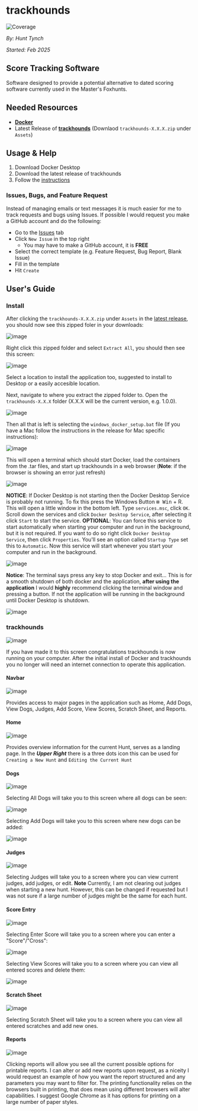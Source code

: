 # trackhounds

![Coverage](https://codecov.io/gh/hctynch/trackhounds/branch/main/graph/badge.svg)

_By: Hunt Tynch_

_Started: Feb 2025_

## Score Tracking Software

Software designed to provide a potential alternative to dated scoring software currently used in the Master's Foxhunts.

## Needed Resources

- [**Docker**](https://www.docker.com/get-started/)
- Latest Release of [**trackhounds**](https://github.com/hctynch/trackhounds/releases) (Downlaod `trackhounds-X.X.X.zip` under `Assets`)

## Usage & Help

1. Download Docker Desktop
2. Download the latest release of trackhounds
3. Follow the [instructions](https://github.com/hctynch/trackhounds/releases)
### Issues, Bugs, and Feature Request
Instead of managing emails or text messages it is much easier for me to track requests and bugs using Issues. If possible I would request you make a GitHub account and do the following:
- Go to the [Issues](https://github.com/hctynch/trackhounds/issues) tab
- Click ```New Issue``` in the top right
  - You may have to make a GitHub account, it is **FREE**
- Select the correct template (e.g. Feature Request, Bug Report, Blank Issue)
- Fill in the template
- Hit ```Create```

## User's Guide

### Install

After clicking the `trackhounds-X.X.X.zip` under `Assets` in the [latest release](https://github.com/hctynch/trackhounds/releases),
you should now see this zipped foler in your downloads:

![image](https://github.com/user-attachments/assets/96dfd539-ae3f-4053-a742-59fe63e9babe)

Right click this zipped folder and select `Extract All`,
you should then see this screen:

![image](https://github.com/user-attachments/assets/3b6da88b-2cad-4a56-95ce-17596bbcc669)

Select a location to install the application too, suggested to install to Desktop or a easily accesible location.

Next, navigate to where you extract the zipped folder to. Open the `trackhounds-X.X.X` folder (X.X.X will be the current version, e.g. 1.0.0).

![image](https://github.com/user-attachments/assets/afdffd77-2c06-41ee-a49d-2d1c3353a1dd)

Then all that is left is selecting the `windows_docker_setup.bat` file (If you have a Mac follow the instructions in the release for Mac specific instructions):

![image](https://github.com/user-attachments/assets/e4e3c8a2-048b-4cd3-bd7a-94fdde846099)

This will open a terminal which should start Docker, load the containers from the .tar files, and start up trackhounds in a web browser (**Note**: if the browser is showing an error just refresh)

![image](https://github.com/user-attachments/assets/990d691c-5914-4ba2-a196-8c34d5254def)

**NOTICE**: If Docker Desktop is not starting then the Docker Desktop Service is probably not running. To fix this press the Windows Button <kbd>&#8862; Win</kbd> + R. This will open a little window in the bottom left. Type ```services.msc```, click ```OK```. Scroll down the services and click ```Docker Desktop Service```, after selecting it click ```Start``` to start the service. **OPTIONAL**: You can force this service to start automatically when starting your computer and run in the background, but it is not required. If you want to do so right click ```Docker Desktop Service```, then click ```Properties```. You'll see an option called ```Startup Type``` set this to ```Automatic```. Now this service will start whenever you start your computer and run in the background.

![image](https://github.com/user-attachments/assets/c38d1540-4bf6-469f-b25b-09f83922d6d2)

**Notice**: The terminal says press any key to stop Docker and exit...
This is for a smooth shutdown of both docker and the application, **after using the application** I would **highly** recommend clicking the terminal window and pressing a button. If not the application will be running in the background until Docker Desktop is shutdown.

![image](https://github.com/user-attachments/assets/79b1184a-8e1e-48a8-aa71-ef6747da0b47)

### trackhounds

![image](https://github.com/user-attachments/assets/20a8e7ff-5483-423b-bec4-19e191960529)

If you have made it to this screen congratulations trackhounds is now running on your computer. After the initial install of Docker and trackhounds you no longer will need an internet connection to operate this application.

#### Navbar

![image](https://github.com/user-attachments/assets/359acdbe-dc67-4f59-bdca-8d629f007116)

Provides access to major pages in the application such as Home, Add Dogs, View Dogs, Judges, Add Score, View Scores, Scratch Sheet, and Reports.

#### Home

![image](https://github.com/user-attachments/assets/7f46494e-1901-4505-882e-3ee7c32c446f)

Provides overview information for the current Hunt, serves as a landing page. In the **_Upper Right_** there is a three dots icon this can be used for `Creating a New Hunt` and `Editing the Current Hunt`

#### Dogs

![image](https://github.com/user-attachments/assets/8ce4f3d5-abcb-45fd-baa1-f2cdb7ca7787)

Selecting All Dogs will take you to this screen where all dogs can be seen:

![image](https://github.com/user-attachments/assets/0ffebf9d-d3dd-48bf-a8e3-7853ab4ce283)

Selecting Add Dogs will take you to this screen where new dogs can be added:

![image](https://github.com/user-attachments/assets/1d26a19b-308c-4287-8f1c-c28c7aa0d6a0)

#### Judges

![image](https://github.com/user-attachments/assets/1e119844-1ce8-45c0-814f-3b3953f89fe7)

Selecting Judges will take you to a screen where you can view current judges, add judges, or edit. **Note** Currently, I am not clearing out judges when starting a new hunt. However, this can be changed if requested but I was not sure if a large number of judges might be the same for each hunt.

#### Score Entry

![image](https://github.com/user-attachments/assets/abdb0589-7a70-4a5b-8ce1-b3d84b4543a5)

Selecting Enter Score will take you to a screen where you can enter a "Score"/"Cross":

![image](https://github.com/user-attachments/assets/02b83871-a9bf-4748-bef7-eb32583dd1bd)

Selecting View Scores will take you to a screen where you can view all entered scores and delete them:

![image](https://github.com/user-attachments/assets/8dc36e99-dbf3-43db-9845-c9c90942d48c)

#### Scratch Sheet

![image](https://github.com/user-attachments/assets/6c0cb09d-a0e0-4f65-bc56-b51c82e25ddd)

Selecting Scratch Sheet will take you to a screen where you can view all entered scratches and add new ones.

#### Reports

![image](https://github.com/user-attachments/assets/8129092b-05b8-4e36-8fea-cfba20262376)

Clicking reports will allow you see all the current possible options for printable reports. I can alter or add new reports upon request, as a niceity I would request an example of how you want the report structured and any parameters you may want to filter for. The printing functionality relies on the browsers built in printing, that does mean using different browsers will alter capabilities. I suggest Google Chrome as it has options for printing on a large number of paper styles.
